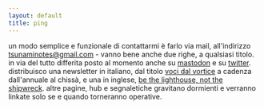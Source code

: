 ```yaml
---
layout: default
title: ping
---
```


un modo semplice e funzionale di contattarmi è farlo via mail, all'indirizzo tsunaminotes@gmail.com - vanno bene anche due righe, a qualsiasi titolo. in via del tutto differita posto al momento anche su [mastodon](https://mastodon.world/@paoloi) e su [twitter](https://twitter.com/p). distribuisco una newsletter in italiano, dal titolo [voci dal vortice](https://paoloippoliti.substack.com/) a cadenza dall'annuale al chissà, e una in inglese, [be the lighthouse, not the shipwreck](https://bethelighthouse.substack.com). altre pagine, hub e segnaletiche gravitano dormienti e verranno linkate solo se e quando torneranno operative.